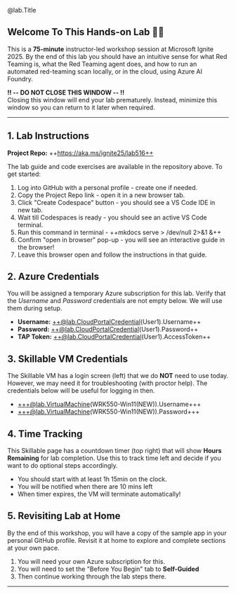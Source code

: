 @lab.Title

## Welcome To This Hands-on Lab 👋🏽
This is a **75-minute** instructor-led workshop session at Microsoft Ignite 2025. By the end of this lab you should have an intuitive sense for what Red Teaming is, what the Red Teaming agent does, and how to run an automated red-teaming scan locally, or in the cloud, using Azure AI Foundry.

**‼️ -- DO NOT CLOSE THIS WINDOW -- ‼️** <br/> Closing this window will end your lab prematurely. Instead, minimize this window so you can return to it later when required.

---

## 1. Lab Instructions

**Project Repo:** ++https://aka.ms/ignite25/lab516++

The lab guide and code exercises are available in the repository above. To get started:

1. Log into GitHub with a personal profile - create one if needed.
1. Copy the Project Repo link - open it in a new browser tab.
1. Click "Create Codespace" button - you should see a VS Code IDE in new tab.
1. Wait till Codespaces is ready - you should see an active VS Code terminal.
1. Run this command in terminal - ++mkdocs serve > /dev/null 2>&1 &++
1. Confirm "open in browser" pop-up - you will see an interactive guide in the browser!
1. Leave this browser open and follow the instructions in that guide.

## 2. Azure Credentials

You will be assigned a temporary Azure subscription for this lab. Verify that the _Username_ and _Password_ credentials are not empty below. We will use them during setup.

- **Username:** ++@lab.CloudPortalCredential(User1).Username++
- **Password:** ++@lab.CloudPortalCredential(User1).Password++
- **TAP Token:** ++@lab.CloudPortalCredential(User1).AccessToken++

## 3. Skillable VM Credentials

The Skillable VM has a login screen (left) that we do **NOT** need to use today. However, we may need it for troubleshooting (with proctor help). The credentials below will be useful for logging in then.

- +++@lab.VirtualMachine(WRK550-Win11(NEW)).Username+++
- +++@lab.VirtualMachine(WRK550-Win11(NEW)).Password+++

## 4. Time Tracking

This Skillable page has a countdown timer (top right) that will show **Hours Remaining** for lab completion. Use this to track time left and decide if you want to do optional steps accordingly. 

- You should start with at least 1h 15min on the clock.
- You will be notified when there are 10 mins left
- When timer expires, the VM will terminate automatically!
 
## 5. Revisiting Lab at Home

By the end of this workshop, you will have a copy of the sample app in your personal GitHub profile. Revisit it at home to explore and complete sections at your own pace. 

1. You will need your own Azure subscription for this.
1. You will need to set the "Before You Begin" tab to **Self-Guided** 
1. Then continue working through the lab steps there.

---

<!--


To begin, log into the virtual machine using the following credentials: +++@lab.VirtualMachine(Win11-Pro-Base).Password+++

**Note:** Text formatted as an +++example+++ represents type text. Clicking on this text will automatically insert it to prevent any typing errors.

To edit the lab manual, click the hamburger menu in the top-right corner and select **"Edit Instructions"**. This will open the editor where you can modify the instructions.

Instructions are written in Markdown. For detailed guidance on syntax, please refer to the following documentation:

[Creating Instructions with Markdown Syntax](https://docs.skillable.com/docs/creating-instructions-with-markdown-syntax)

If you want to manage your instructions outside of Skillable Studio like Github, please refer to the following documentation:

[Manage Instructions Outside of Studio](https://docs.skillable.com/docs/manage-instructions-outside-of-studio)

For saving changes made to the virtual machine, please refer to this guide:  

[Committing Changes to a Virtual Machine](https://docs.skillable.com/docs/committing-changes-to-a-lab)

**Note:** When prompted, select **"Commit my changes and update this lab profile"** to ensure your changes are saved.

Changes made to the virtual machine will take effect immediately after committing. You may restart the lab instance if you wish to view these changes.

**Note:** Changes to the instructions will be saved automatically, so the commit process applies only to modifications to the virtual machine.

Should you require any assistance, feel free to contact us.

**Please remove this message once it is no longer needed.**

---

-->
